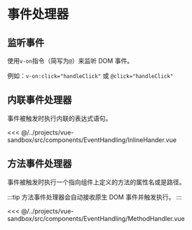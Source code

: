 # 事件处理器

## 监听事件

使用`v-on`指令（简写为`@`）来监听 DOM 事件。

例如：`v-on:click="handleClick"` 或 `@click="handleClick"`

## 内联事件处理器

事件被触发时执行内联的表达式语句。

<<< @/../projects/vue-sandbox/src/components/EventHandling/InlineHander.vue

## 方法事件处理器

事件被触发时执行一个指向组件上定义的方法的属性名或是路径。

:::tip
方法事件处理器会自动接收原生 DOM 事件并触发执行。
:::

<<< @/../projects/vue-sandbox/src/components/EventHandling/MethodHandler.vue
